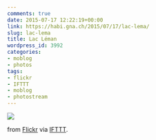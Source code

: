 ```yaml
---
comments: true
date: 2015-07-17 12:22:19+00:00
link: https://habi.gna.ch/2015/07/17/lac-lema/
slug: lac-lema
title: Lac Léman
wordpress_id: 3992
categories:
- moblog
- photos
tags:
- flickr
- IFTTT
- moblog
- photostream
---
```


![](http://ift.tt/1fPJtvg)

from [Flickr](http://flic.kr/p/vQxuDS) via [IFTTT](http://ift.tt/1c4nCfM).
